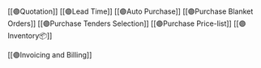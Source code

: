 [[🟣Quotation]]
[[🟣Lead Time]]
[[🟣Auto Purchase]]
[[🟣Purchase Blanket Orders]]
[[🟣Purchase Tenders Selection]]
[[🟣Purchase Price-list]]
[[🟣Inventory📦]]


[[🟣Invoicing and Billing]]